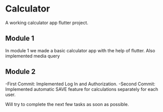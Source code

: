 # Calculator

A working calculator app flutter project.

## Module 1

In module 1 we made a basic calculator app with the help of flutter.
Also implemented media query

## Module 2

-First Commit: Implemented Log In and Authorization.
-Second Commit: Implemented automatic SAVE feature for calculations separately for each user.

Will try to complete the next few tasks as soon as possible.

